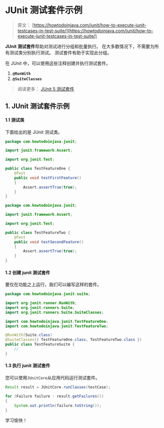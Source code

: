 # JUnit 测试套件示例

> 原文： [https://howtodoinjava.com/junit/how-to-execute-junit-testcases-in-test-suite/](https://howtodoinjava.com/junit/how-to-execute-junit-testcases-in-test-suite/)

**JUnit 测试套件**帮助对测试进行分组和批量执行。 在大多数情况下，不需要为所有测试类分别执行测试。 测试套件有助于实现此分组。

在 JUnit 中，可以使用这些注释创建并执行测试套件。

1.  **`@RunWith`**
2.  **`@SuiteClasses`**

> 阅读更多： [JUnit 5 测试套件](https://howtodoinjava.com/junit5/junit5-test-suites-examples/)

## 1\. JUnit 测试套件示例

#### 1.1 测试类

下面给出的是 JUnit 测试类。

```java
package com.howtodoinjava.junit;

import junit.framework.Assert;

import org.junit.Test;

public class TestFeatureOne {
	@Test
	public void testFirstFeature()
	{
		Assert.assertTrue(true);
	}
}

```

```java
package com.howtodoinjava.junit;

import junit.framework.Assert;

import org.junit.Test;

public class TestFeatureTwo {
	@Test
	public void testSecondFeature()
	{
		Assert.assertTrue(true);
	}
}

```

#### 1.2 创建 junit 测试套件

要仅在功能之上运行，我们可以编写这样的套件。

```java
package com.howtodoinjava.junit.suite;

import org.junit.runner.RunWith;
import org.junit.runners.Suite;
import org.junit.runners.Suite.SuiteClasses;

import com.howtodoinjava.junit.TestFeatureOne;
import com.howtodoinjava.junit.TestFeatureTwo;

@RunWith(Suite.class)
@SuiteClasses({ TestFeatureOne.class, TestFeatureTwo.class })
public class TestFeatureSuite {
	//
}

```

#### 1.3 执行 junit 测试套件

您可以使用`JUnitCore`从应用代码运行测试套件。

```java
Result result = JUnitCore.runClasses(testCase);

for (Failure failure : result.getFailures())
{
    System.out.println(failure.toString());
}

```

学习愉快！
